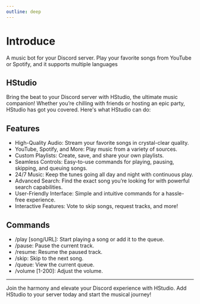 ```yaml
---
outline: deep
---
```


# Introduce
A music bot for your Discord server. Play your favorite songs from YouTube or Spotify, and it supports multiple languages

## HStudio

Bring the beat to your Discord server with HStudio, the ultimate music companion! Whether you’re chilling with friends or hosting an epic party, HStudio has got you covered. Here's what HStudio can do:

## Features

- High-Quality Audio: Stream your favorite songs in crystal-clear quality.
- YouTube, Spotify, and More: Play music from a variety of sources.
- Custom Playlists: Create, save, and share your own playlists.
- Seamless Controls: Easy-to-use commands for playing, pausing, skipping, and queuing songs.
- 24/7 Music: Keep the tunes going all day and night with continuous play.
- Advanced Search: Find the exact song you’re looking for with powerful search capabilities.
- User-Friendly Interface: Simple and intuitive commands for a hassle-free experience.
- Interactive Features: Vote to skip songs, request tracks, and more!

## Commands

- /play \[song/URL]: Start playing a song or add it to the queue.
- /pause: Pause the current track.
- /resume: Resume the paused track.
- /skip: Skip to the next song.
- /queue: View the current queue.
- /volume \[1-200]: Adjust the volume.

----
Join the harmony and elevate your Discord experience with HStudio. Add HStudio to your server today and start the musical journey!